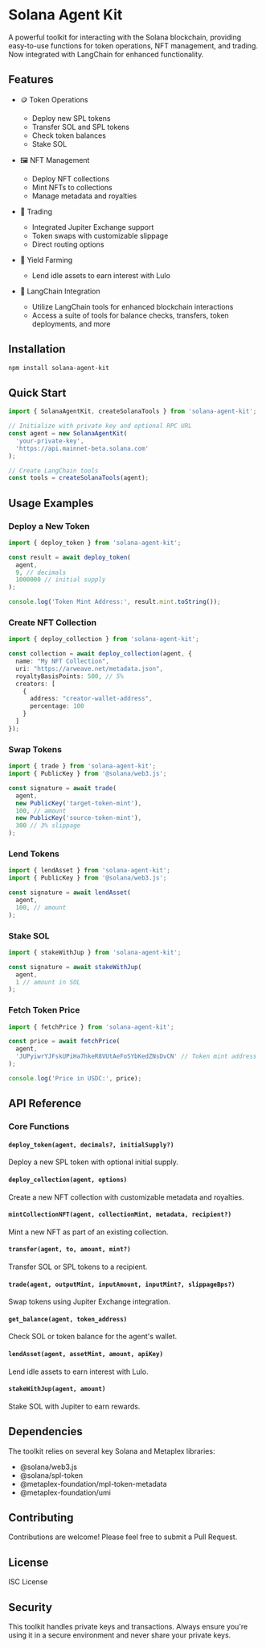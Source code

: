 # Solana Agent Kit

A powerful toolkit for interacting with the Solana blockchain, providing easy-to-use functions for token operations, NFT management, and trading. Now integrated with LangChain for enhanced functionality.

## Features

- 🪙 Token Operations
  - Deploy new SPL tokens
  - Transfer SOL and SPL tokens
  - Check token balances
  - Stake SOL

- 🖼️ NFT Management
  - Deploy NFT collections
  - Mint NFTs to collections
  - Manage metadata and royalties

- 💱 Trading
  - Integrated Jupiter Exchange support
  - Token swaps with customizable slippage
  - Direct routing options

- 🏦 Yield Farming
  - Lend idle assets to earn interest with Lulo

- 🔗 LangChain Integration
  - Utilize LangChain tools for enhanced blockchain interactions
  - Access a suite of tools for balance checks, transfers, token deployments, and more

## Installation

```bash
npm install solana-agent-kit
```

## Quick Start

```typescript
import { SolanaAgentKit, createSolanaTools } from 'solana-agent-kit';

// Initialize with private key and optional RPC URL
const agent = new SolanaAgentKit(
  'your-private-key',
  'https://api.mainnet-beta.solana.com'
);

// Create LangChain tools
const tools = createSolanaTools(agent);
```

## Usage Examples

### Deploy a New Token

```typescript
import { deploy_token } from 'solana-agent-kit';

const result = await deploy_token(
  agent,
  9, // decimals
  1000000 // initial supply
);

console.log('Token Mint Address:', result.mint.toString());
```

### Create NFT Collection

```typescript
import { deploy_collection } from 'solana-agent-kit';

const collection = await deploy_collection(agent, {
  name: "My NFT Collection",
  uri: "https://arweave.net/metadata.json",
  royaltyBasisPoints: 500, // 5%
  creators: [
    {
      address: "creator-wallet-address",
      percentage: 100
    }
  ]
});
```

### Swap Tokens

```typescript
import { trade } from 'solana-agent-kit';
import { PublicKey } from '@solana/web3.js';

const signature = await trade(
  agent,
  new PublicKey('target-token-mint'),
  100, // amount
  new PublicKey('source-token-mint'),
  300 // 3% slippage
);
```

### Lend Tokens

```typescript
import { lendAsset } from 'solana-agent-kit';
import { PublicKey } from '@solana/web3.js';

const signature = await lendAsset(
  agent,
  100, // amount
);
```

### Stake SOL

```typescript
import { stakeWithJup } from 'solana-agent-kit';

const signature = await stakeWithJup(
  agent,
  1 // amount in SOL
);
```

### Fetch Token Price

```typescript
import { fetchPrice } from 'solana-agent-kit';

const price = await fetchPrice(
  agent,
  'JUPyiwrYJFskUPiHa7hkeR8VUtAeFoSYbKedZNsDvCN' // Token mint address
);

console.log('Price in USDC:', price);
```

## API Reference

### Core Functions

#### `deploy_token(agent, decimals?, initialSupply?)`
Deploy a new SPL token with optional initial supply.

#### `deploy_collection(agent, options)`
Create a new NFT collection with customizable metadata and royalties.

#### `mintCollectionNFT(agent, collectionMint, metadata, recipient?)`
Mint a new NFT as part of an existing collection.

#### `transfer(agent, to, amount, mint?)`
Transfer SOL or SPL tokens to a recipient.

#### `trade(agent, outputMint, inputAmount, inputMint?, slippageBps?)`
Swap tokens using Jupiter Exchange integration.

#### `get_balance(agent, token_address)`
Check SOL or token balance for the agent's wallet.

#### `lendAsset(agent, assetMint, amount, apiKey)`
Lend idle assets to earn interest with Lulo.

#### `stakeWithJup(agent, amount)`
Stake SOL with Jupiter to earn rewards.

## Dependencies

The toolkit relies on several key Solana and Metaplex libraries:

- @solana/web3.js
- @solana/spl-token
- @metaplex-foundation/mpl-token-metadata
- @metaplex-foundation/umi

## Contributing

Contributions are welcome! Please feel free to submit a Pull Request.

## License

ISC License

## Security

This toolkit handles private keys and transactions. Always ensure you're using it in a secure environment and never share your private keys.
